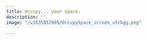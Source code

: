```yaml
---
title: Occupy... your space.
description: ''
image: "/v1635852905/OccupySpace_screen_u5cbgg.png"

---
```

